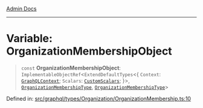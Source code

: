 [Admin Docs](/)

***

# Variable: OrganizationMembershipObject

> `const` **OrganizationMembershipObject**: `ImplementableObjectRef`\<`ExtendDefaultTypes`\<\{ `Context`: [`GraphQLContext`](../../../../context/type-aliases/GraphQLContext.md); `Scalars`: [`CustomScalars`](../../../../scalars/type-aliases/CustomScalars.md); \}\>, [`OrganizationMembershipType`](../type-aliases/OrganizationMembershipType.md), [`OrganizationMembershipType`](../type-aliases/OrganizationMembershipType.md)\>

Defined in: [src/graphql/types/Organization/OrganizationMembership.ts:10](https://github.com/PalisadoesFoundation/talawa-api/blob/a4f57b3a64e82c74809b195eb7bde9c04b2a5e89/src/graphql/types/Organization/OrganizationMembership.ts#L10)
